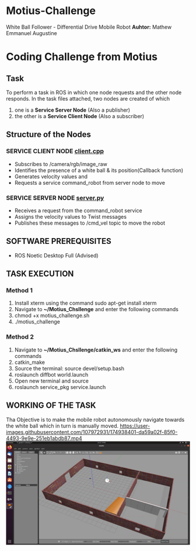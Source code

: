# Motius-Challenge
White Ball Follower -  Differential Drive Mobile Robot
**Auhtor:** Mathew Emmanuel Augustine

# Coding Challenge from Motius
## Task
To perform a task in ROS in which one node requests and the other node responds.
In the task files attached, two nodes are created of which
1. one is a **Service Server Node** (Also a publisher)
2. the other is a **Service Client Node** (Also a subscriber)

## Structure of the Nodes
### SERVICE CLIENT NODE [client.cpp](https://github.com/math-1307/Motius-Challenge/blob/main/catkin_ws/src/service_pkg/src/client.cpp)
* Subscribes to /camera/rgb/image_raw
* Identifies the presence of a white ball & its position(Callback function)
* Generates velocity values and
* Requests a service command_robot from server node to move

### SERVICE SERVER NODE [server.py](https://github.com/math-1307/Motius-Challenge/blob/main/catkin_ws/src/service_pkg/src/server.py)
* Receives a request from the command_robot service
* Assigns the velocity values to Twist messages
* Publishes these messages to /cmd_vel topic to move the robot

## SOFTWARE PREREQUISITES
* ROS Noetic Desktop Full (Advised)

## TASK EXECUTION
### Method 1
1. Install xterm using the command sudo apt-get install xterm
2. Navigate to **~/Motius_Chsllenge** and enter the following commands
3. chmod +x motius_challenge.sh
4. ./motius_challenge

### Method 2
1. Navigate to **~/Motius_Chsllenge/catkin_ws** and enter the following commands
2. catkin_make
3. Source the terminal: source devel/setup.bash
4. roslaunch diffbot world.launch
5. Open new terminal and source
6. roslaunch service_pkg service.launch

## WORKING OF THE TASK
Tha Objective is to make the mobile robot autonomously navigate towards the white ball which in turn is manually moved.
https://user-images.githubusercontent.com/107972931/174938401-da59a02f-85f0-4493-9e9e-251eb1abdb87.mp4
[![asciicast](https://github.com/math-1307/Motius-Challenge/blob/main/Related%20Docs/Thumbnail.png)](https://github.com/math-1307/Motius-Challenge/blob/main/Related%20Docs/Ball_Follower.mp4)



